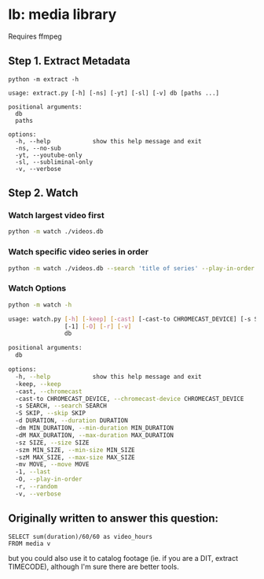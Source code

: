 # lb: media library

Requires ffmpeg

## Step 1. Extract Metadata

```
python -m extract -h

usage: extract.py [-h] [-ns] [-yt] [-sl] [-v] db [paths ...]

positional arguments:
  db
  paths

options:
  -h, --help            show this help message and exit
  -ns, --no-sub
  -yt, --youtube-only
  -sl, --subliminal-only
  -v, --verbose
```

## Step 2. Watch

### Watch largest video first

```sh
python -m watch ./videos.db
```

### Watch specific video series in order

```sh
python -m watch ./videos.db --search 'title of series' --play-in-order
```

### Watch Options

```sh
python -m watch -h

usage: watch.py [-h] [-keep] [-cast] [-cast-to CHROMECAST_DEVICE] [-s SEARCH] [-S SKIP] [-d DURATION] [-dm MIN_DURATION] [-dM MAX_DURATION] [-sz SIZE] [-szm MIN_SIZE] [-szM MAX_SIZE] [-mv MOVE]
                [-1] [-O] [-r] [-v]
                db

positional arguments:
  db

options:
  -h, --help            show this help message and exit
  -keep, --keep
  -cast, --chromecast
  -cast-to CHROMECAST_DEVICE, --chromecast-device CHROMECAST_DEVICE
  -s SEARCH, --search SEARCH
  -S SKIP, --skip SKIP
  -d DURATION, --duration DURATION
  -dm MIN_DURATION, --min-duration MIN_DURATION
  -dM MAX_DURATION, --max-duration MAX_DURATION
  -sz SIZE, --size SIZE
  -szm MIN_SIZE, --min-size MIN_SIZE
  -szM MAX_SIZE, --max-size MAX_SIZE
  -mv MOVE, --move MOVE
  -1, --last
  -O, --play-in-order
  -r, --random
  -v, --verbose
```

## Originally written to answer this question:

```
SELECT sum(duration)/60/60 as video_hours
FROM media v
```

but you could also use it to catalog footage (ie. if you are a DIT, extract TIMECODE), although I'm sure there are better tools.

